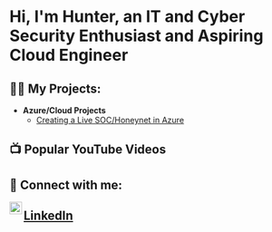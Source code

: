 <h1>Hi, I'm Hunter, an IT and Cyber Security Enthusiast and Aspiring Cloud Engineer</h1>

<h2>👨‍💻 My Projects:</h2>

- <b>Azure/Cloud Projects</b>
  - [Creating a Live SOC/Honeynet in Azure](https://github.com/coyo11/Azure-SOC)


<h2>📺 Popular YouTube Videos</h2>



<h2> 🤳 Connect with me:</h2>


[<img align="left" alt="JoshMadakor | LinkedIn" width="22px" src="https://cdn.jsdelivr.net/npm/simple-icons@v3/icons/linkedin.svg" />][linkedin] <h2><a href="https://www.linkedin.com/in/huntercuyar">LinkedIn</a></h2>



[linkedin]: https://www.linkedin.com/in/huntercuyar/

